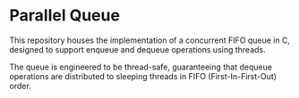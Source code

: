 # Parallel Queue

This repository houses the implementation of a concurrent FIFO queue in C, designed to support enqueue and dequeue operations using threads. 

The queue is engineered to be thread-safe, guaranteeing that dequeue operations are distributed to sleeping threads in FIFO (First-In-First-Out) order.
